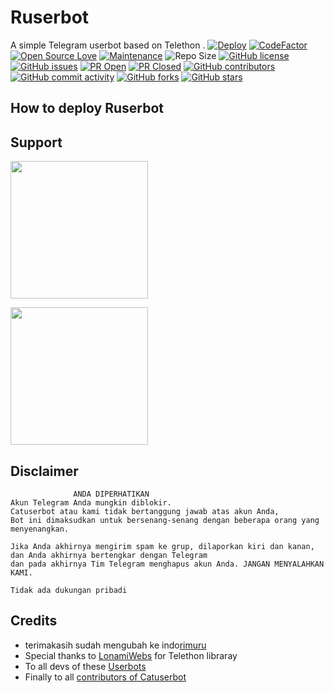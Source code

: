 # Ruserbot
A simple Telegram userbot based on Telethon .
[![Deploy](https://telegra.ph/file/1e066038dd17b142e3e12.jpg)](https://dashboard.heroku.com/new?button-url=https%3A%2F%2Fgithub.com%2Fmoci07%2Frpack&template=https%3A%2F%2Fgithub.com%2Fmoci07%2Frpack.git) 
[![CodeFactor](https://www.codefactor.io/repository/github/rimuru07/Ruserbot/badge?&style=flat-square)](https://www.codefactor.io/repository/github/rimuru07/Ruserbot)
[![Open Source Love](https://badges.frapsoft.com/os/v2/open-source.png?v=103)](https://github.com/ellerbrock/open-source-badges/)
[![Maintenance](https://img.shields.io/badge/Maintained%3F-yes-green?&style=flat-square)](https://GitHub.com/sandy1709/catuserbot/graphs/commit-activity) 
![Repo Size](https://img.shields.io/github/repo-size/sandy1709/catuserbot?&style=flat-square&logo=github)
[![GitHub license](https://img.shields.io/github/license/sandy1709/catuserbot?&style=flat-square&logo=github)](https://github.com/sandy1709/catuserbot/blob/master/LICENSE)
[![GitHub issues](https://img.shields.io/github/issues/sandy1709/catuserbot?&style=flat-square&logo=github)](https://github.com/sandy1709/catuserbot/issues)
[![PR Open](https://img.shields.io/github/issues-pr/sandy1709/catuserbot?&style=flat-square&logo=github)](https://github.com/sandy1709/catuserbot/pulls)
[![PR Closed](https://img.shields.io/github/issues-pr-closed/sandy1709/catuserbot?&style=flat-square&logo=github)](https://github.com/sandy1709/catuserbot/pulls?q=is:closed)
[![GitHub contributors](https://img.shields.io/github/contributors/sandy1709/catuserbot?&style=flat-square&logo=github)](https://GitHub.com/sandy1709/catuserbot/graphs/contributors/)
[![GitHub commit activity](https://img.shields.io/github/commit-activity/m/sandy1709/catuserbot?&style=flat-square&logo=github)](https://github.com/sandy1709/catuserbot/graphs/commit-activity)
[![GitHub forks](https://img.shields.io/github/forks/sandy1709/catuserbot?&style=flat-square&logo=github)](https://github.com/sandy1709/catuserbot/fork)
[![GitHub stars](https://img.shields.io/github/stars/sandy1709/catuserbot?&style=flat-square&logo=github)](https://github.com/sandy1709/catuserbot/stargazers)

## How to deploy Ruserbot

## Support
   <a href="https://t.me/rimgans"><img src="https://img.shields.io/badge/Channel%20Support%3F-yes-green?&style=flat-square?&logo=telegram" width=220px></a></p>
   <a href="https://t.me/gabut_ngabuburit_support"><img src="https://img.shields.io/badge/Group%20Support%3F-yes-green?&style=flat-square?&logo=telegram" width=220px></a></p>
   
## Disclaimer

```
              ANDA DIPERHATIKAN
Akun Telegram Anda mungkin diblokir.
Catuserbot atau kami tidak bertanggung jawab atas akun Anda,
Bot ini dimaksudkan untuk bersenang-senang dengan beberapa orang yang menyenangkan.

Jika Anda akhirnya mengirim spam ke grup, dilaporkan kiri dan kanan,
dan Anda akhirnya bertengkar dengan Telegram
dan pada akhirnya Tim Telegram menghapus akun Anda. JANGAN MENYALAHKAN KAMI.

Tidak ada dukungan pribadi
```

## Credits
   - terimakasih sudah mengubah ke indo[rimuru](https://github.com/rimuru07)
   - Special thanks to [LonamiWebs](https://github.com/LonamiWebs/Telethon/) for Telethon libraray
   - To all devs of these [Userbots](https://github.com/sandy1709/catuserbot/tree/bugs#inspiration)
   - Finally to all [contributors of Catuserbot](https://github.com/sandy1709/catuserbot/graphs/contributors)
